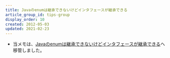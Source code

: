 ```yaml
---
title: Javaのenumは継承できないけどインタフェースが継承できる
article_group_id: tips-group
display_order: 10
created: 2012-05-03
updated: 2021-02-23
---
```

- 当メモは、[Javaのenumは継承できないけどインタフェースが継承できる](https://thinktwice.tech/it/java/enums_cannot_be_inherited_but_interfaces_can/)へ移管しました。
